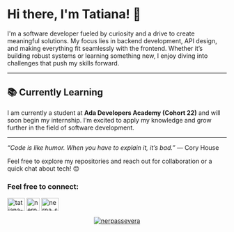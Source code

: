 # Hi there, I'm Tatiana! 👋  

I'm a software developer fueled by curiosity and a drive to create meaningful solutions. My focus lies in backend development, API design, and making everything fit seamlessly with the frontend. Whether it’s building robust systems or learning something new, I enjoy diving into challenges that push my skills forward.

---

## 📚 Currently Learning

I am currently a student at **Ada Developers Academy (Cohort 22)** and will soon begin my internship. I’m excited to apply my knowledge and grow further in the field of software development.

---

_“Code is like humor. When you have to explain it, it’s bad.”_ — Cory House  

Feel free to explore my repositories and reach out for collaboration or a quick chat about tech! 😊

<h3 align="left">Feel free to connect:</h3>
<p align="left">
<a href="https://linkedin.com/in/tatiana--trofimova" target="blank"><img align="center" src="https://raw.githubusercontent.com/rahuldkjain/github-profile-readme-generator/master/src/images/icons/Social/linked-in-alt.svg" alt="tatiana--trofimova" height="30" width="40" /></a>
<a href="mailto:nerpassevera@gmail.com" target="blank"><img align="center" src="https://imaginethatcreative.net/blog/wp-content/uploads/2023/06/2250206.png" alt="nerpassevera" height="30" width="30" /></a>
<a href="https://www.leetcode.com/nerpa_s_severa" target="blank"><img align="center" src="https://raw.githubusercontent.com/rahuldkjain/github-profile-readme-generator/master/src/images/icons/Social/leet-code.svg" alt="nerpa_s_severa" height="30" width="40" /></a>
</p>
<!-- Trophy widgets -->
<p align="center"> <a href="https://github.com/ryo-ma/github-profile-trophy"><img src="https://github-profile-trophy.vercel.app/?username=nerpassevera&column=4&margin-w=15&margin-h=15&no-bg=true&no-frame=true&title=Repositories,Commits,PullRequest,Experience&theme=discord" alt="nerpassevera" /></a> </p>

